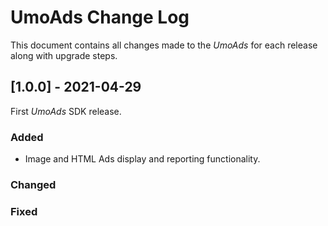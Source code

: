 # UmoAds Change Log

This document contains all changes made to the _UmoAds_ for each release along with upgrade steps.

## [1.0.0] - 2021-04-29

First _UmoAds_ SDK release.

### Added

* Image and HTML Ads display and reporting functionality.

### Changed

### Fixed
